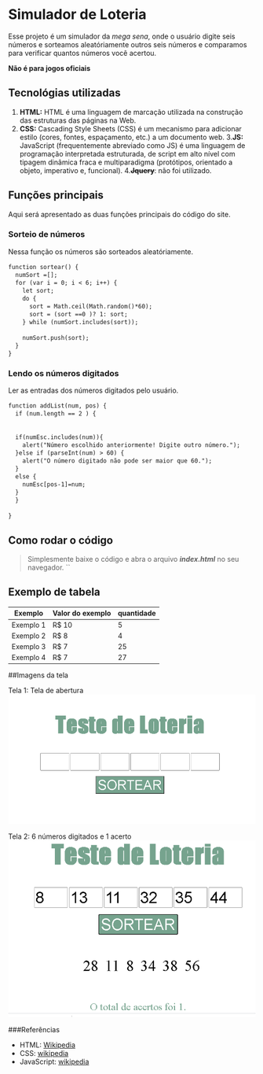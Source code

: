# Simulador de Loteria

Esse projeto é um simulador da *mega sena*, onde o usuário digite seis números e sorteamos aleatóriamente outros seis números e comparamos para verificar quantos números você acertou.

**Não é para jogos oficiais**

## Tecnológias utilizadas
 1. **HTML:** HTML é uma linguagem de marcação utilizada na construção das estruturas das páginas na Web.
 2. **CSS:** Cascading Style Sheets (CSS) é um mecanismo para adicionar estilo (cores, fontes, espaçamento, etc.) a um documento web.
 3.**JS:** JavaScript (frequentemente abreviado como JS) é uma linguagem de programação interpretada estruturada, de script em alto nível com tipagem dinâmica fraca e multiparadigma (protótipos, orientado a objeto, imperativo e, funcional).
 4.~~**Jquery**~~: não foi utilizado.

 ## Funções principais
 Aqui será apresentado as duas funções principais do código do site.

 ### Sorteio de números
 Nessa função os números são sorteados aleatóriamente.
```
function sortear() {
  numSort =[];
  for (var i = 0; i < 6; i++) {
    let sort;
    do {
      sort = Math.ceil(Math.random()*60);
      sort = (sort ==0 )? 1: sort;
    } while (numSort.includes(sort));

    numSort.push(sort);
  }
}
```
### Lendo os números digitados
Ler as entradas dos números digitados pelo usuário.
```
function addList(num, pos) {
  if (num.length == 2 ) {


  if(numEsc.includes(num)){
    alert("Número escolhido anteriormente! Digite outro número.");
  }else if (parseInt(num) > 60) {
    alert("O número digitado não pode ser maior que 60.");
  }
  else {
    numEsc[pos-1]=num;
  }
  }

}
```
## Como rodar o código
> Simplesmente baixe o código e abra o arquivo **_index.html_** no seu navegador.
``
## Exemplo de tabela
|Exemplo     | Valor do exemplo | quantidade  |
| ---------- |------------------|----------   |
| Exemplo 1  |  R$ 10           |      5      |
| Exemplo 2  |  R$ 8            |      4      |
| Exemplo 3  |  R$ 7            |      25     |
| Exemplo 4  |  R$ 7            |      27     |

##Imagens da tela

Tela 1: Tela de abertura
![](/imagens/tela1.png)

Tela 2: 6 números digitados e 1 acerto
![](/imagens/tela2.png)

###Referências
* HTML: [Wikipedia](https://pt.wikipedia.org/wiki/HTML)
* CSS: [wikipedia](https://pt.wikipedia.org/wiki/Cascading_Style_Sheets)
* JavaScript: [wikipedia](https://pt.wikipedia.org/wiki/JavaScript)
